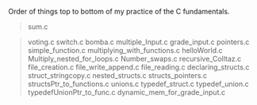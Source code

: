 Order of things top to bottom of my practice of the C fundamentals.

>sum.c

>voting.c 
>switch.c 
>bomba.c 
>multiple_Input.c 
>grade_input.c
>pointers.c
>simple_function.c
>multiplying_with_functions.c
>helloWorld.c
>Multiply_nested_for_loops.c
>Number_swaps.c
>recursive_Colltaz.c
>file_creation.c
>file_write_append.c
>file_reading.c
>declaring_structs.c
>struct_stringcopy.c
>nested_structs.c
>structs_pointers.c
>structsPtr_to_functions.c
>unions.c
>typedef_struct.c
>typedef_union.c
>typedefUnionPtr_to_func.c
>dynamic_mem_for_grade_input.c
